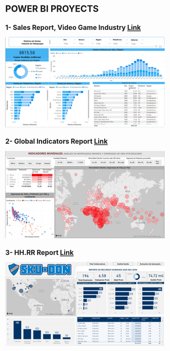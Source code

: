 #  POWER BI PROYECTS #

## 1- Sales Report, Video Game Industry [Link](https://github.com/Anavh/PowerBI/tree/main/1.%20Sales%20Report%2C%20Video%20Game%20Industry)<br/>
![alt text](https://github.com/Anavh/PowerBI/blob/main/Images/1.PNG)
## 2- Global Indicators Report [Link](https://github.com/Anavh/PowerBI/tree/main/2.%20Global%20Indicators%20Report)<br/>
![alt text](https://github.com/Anavh/PowerBI/blob/main/Images/2.PNG)
## 3- HH.RR Report [Link](https://github.com/Anavh/PowerBI/tree/main/3.HH.RR%20Report)<br/>
![alt text](https://github.com/Anavh/PowerBI/blob/main/Images/3.PNG)



